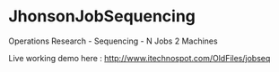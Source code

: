 JhonsonJobSequencing
====================

Operations Research - Sequencing - N Jobs 2 Machines

Live working demo here : http://www.itechnospot.com/OldFiles/jobseq
